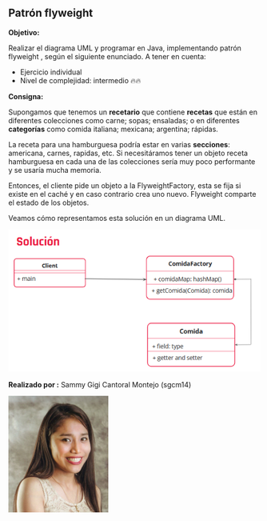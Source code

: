 Patrón flyweight
---

**Objetivo:**

Realizar el diagrama UML y programar en Java, implementando patrón flyweight , según el siguiente enunciado. A tener en cuenta:
- Ejercicio individual
- Nivel de complejidad: intermedio 🔥🔥



**Consigna:**

Supongamos que tenemos un **recetario** que contiene **recetas** que están en diferentes colecciones como carne; sopas; ensaladas; o en diferentes **categorías** como comida italiana; mexicana; argentina; rápidas.

La receta para una hamburguesa podría estar en varias **secciones**: americana, carnes, rapidas, etc. Si necesitáramos tener un objeto receta hamburguesa en cada una de las colecciones sería muy poco performante y se usaría mucha memoria.

Entonces, el cliente pide un objeto a la FlyweightFactory, esta se fija si existe en el caché y en caso contrario crea uno nuevo. Flyweight comparte el estado de los objetos.

Veamos cómo representamos esta solución en un diagrama UML.

![](https://raw.githubusercontent.com/sgcm14/0523C02-backend/main/junit/src/disenio_flyweight/hamburgueseria/Captura.PNG)



**Realizado por :** Sammy Gigi Cantoral Montejo (sgcm14)

<img src ="https://raw.githubusercontent.com/sgcm14/sgcm14/main/sammy.jpg" width="200">
